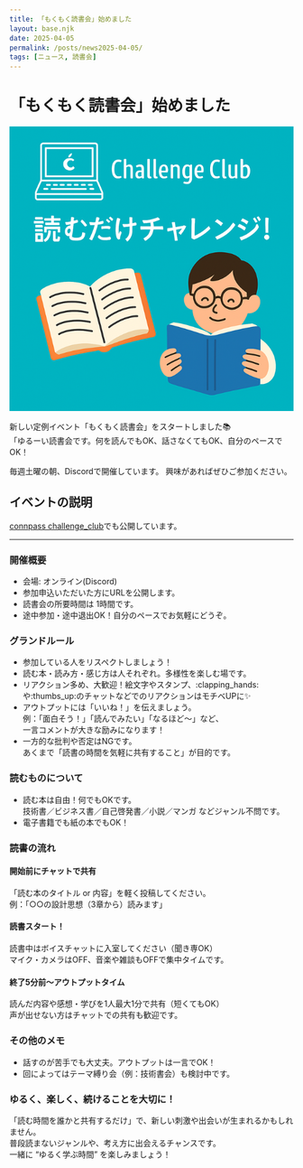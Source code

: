```yaml
---
title: 「もくもく読書会」始めました
layout: base.njk
date: 2025-04-05
permalink: /posts/news2025-04-05/
tags: [ニュース, 読書会]
---
```


# 「もくもく読書会」始めました

![alt text](images/2025-04-05-読書会.png)

新しい定例イベント「もくもく読書会」をスタートしました📚  
「ゆるーい読書会です。何を読んでもOK、話さなくてもOK、自分のペースでOK！

毎週土曜の朝、Discordで開催しています。
興味があればぜひご参加ください。

## イベントの説明

[connpass challenge_club](https://challenge-club.connpass.com/)でも公開しています。

---
### 開催概要
- 会場: オンライン(Discord)
- 参加申込いただいた方にURLを公開します。
- 読書会の所要時間は 1時間です。
- 途中参加・途中退出OK！自分のペースでお気軽にどうぞ。

### グランドルール
- 参加している人をリスペクトしましょう！
- 読む本・読み方・感じ方は人それぞれ。多様性を楽しむ場です。
- リアクション多め、大歓迎！絵文字やスタンプ、:clapping_hands:や:thumbs_up:のチャットなどでのリアクションはモチベUPに:sparkles:
- アウトプットには「いいね！」を伝えましょう。  
  例：「面白そう！」「読んでみたい」「なるほど～」など、  
  一言コメントが大きな励みになります！
- 一方的な批判や否定はNGです。  
  あくまで「読書の時間を気軽に共有すること」が目的です。

### 読むものについて
- 読む本は自由！何でもOKです。  
  技術書／ビジネス書／自己啓発書／小説／マンガ などジャンル不問です。
- 電子書籍でも紙の本でもOK！

### 読書の流れ

#### 開始前にチャットで共有
「読む本のタイトル or 内容」を軽く投稿してください。  
例：「○○の設計思想（3章から）読みます」

#### 読書スタート！
読書中はボイスチャットに入室してください（聞き専OK）  
マイク・カメラはOFF、音楽や雑談もOFFで集中タイムです。

#### 終了5分前～アウトプットタイム
読んだ内容や感想・学びを1人最大1分で共有（短くてもOK）  
声が出せない方はチャットでの共有も歓迎です。

### その他のメモ
- 話すのが苦手でも大丈夫。アウトプットは一言でOK！
- 回によってはテーマ縛り会（例：技術書会）も検討中です。

### ゆるく、楽しく、続けることを大切に！
「読む時間を誰かと共有するだけ」で、新しい刺激や出会いが生まれるかもしれません。  
普段読まないジャンルや、考え方に出会えるチャンスです。  
一緒に “ゆるく学ぶ時間” を楽しみましょう！
